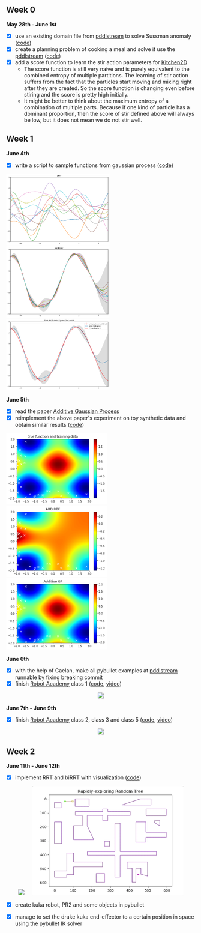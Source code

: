 ## Week 0
__May 28th - June 1st__ 
- [X] use an existing domain file from [pddlstream](https://github.com/caelan/pddlstream) to solve Sussman anomaly ([code](https://github.com/jingxixu/lis-work/tree/master/pddl_examples/sussman_anomaly))
- [X] create a planning problem of cooking a meal and solve it use the [pddlstream](https://github.com/caelan/pddlstream) ([code](https://github.com/jingxixu/lis-work/tree/master/pddl_examples/cook_meal))
- [X] add a score function to learn the stir action parameters for [Kitchen2D](https://github.com/JingxiXu/Kitchen2D)
  - The score function is still very naive and is purely equivalent to the combined entropy of multiple partitions. The learning of stir action suffers 
  from the fact that the particles start moving and mixing right after they are created. So the score function is changing even before stiring 
  and the score is pretty high initially.
  - It might be better to think about the maximum entropy of a combination of multiple parts. Because if one kind of particle has a dominant 
  proportion, then the score of stir defined above will always be low, but it does not mean we do not stir well.

## Week 1
__June 4th__
- [X] write a script to sample functions from gaussian process ([code](https://github.com/jingxixu/lis-work/tree/master/gaussian_process))

<img src="https://github.com/jingxixu/lis-work/blob/master/gaussian_process/imgs/prior.png" height="190"> &emsp;
<img src="https://github.com/jingxixu/lis-work/blob/master/gaussian_process/imgs/posterior.png" height="190"> &emsp;
<img src="https://github.com/jingxixu/lis-work/blob/master/gaussian_process/imgs/true_func.png" height="190"> &emsp;

__June 5th__
- [X] read the paper [Additive Gaussian Process](https://arxiv.org/abs/1112.4394)
- [X] reimplement the above paper's experiment on toy synthetic data and obtain similar results ([code](https://github.com/jingxixu/lis-work/blob/master/additive-gps/sythetic_demo.ipynb))

<img src="https://github.com/jingxixu/lis-work/blob/master/imgs/true.png" height="190"> &emsp;
<img src="https://github.com/jingxixu/lis-work/blob/master/imgs/ard_rbf.png" height="190"> &emsp;
<img src="https://github.com/jingxixu/lis-work/blob/master/imgs/additive_gp_sythetic.png" height="190"> &emsp;

__June 6th__
- [X] with the help of Caelan, make all pybullet examples at [pddlstream](https://github.com/caelan/pddlstream) runnable by fixing breaking commit
- [X] finish [Robot Academy](https://github.com/Learning-and-Intelligent-Systems/lis_pr2_pkg/wiki/Robot-Academy) class 1 ([code](https://github.com/jingxixu/lis-work/blob/master/robot_accademy), [video](https://youtu.be/N1F5F4eFNtI))

<a href="https://youtu.be/N1F5F4eFNtI">
<p align="center">
  <img src="https://img.youtube.com/vi/N1F5F4eFNtI/0.jpg" height="350">
</p>
</a>

__June 7th - June 9th__
- [X] finish [Robot Academy](https://github.com/Learning-and-Intelligent-Systems/lis_pr2_pkg/wiki/Robot-Academy) class 2, class 3 and class 5 ([code](https://github.com/jingxixu/lis-work/blob/master/robot_accademy), [video](https://youtu.be/5Gty81elUDA))

<a href="https://youtu.be/5Gty81elUDA">
<p align="center">
  <img src="https://img.youtube.com/vi/5Gty81elUDA/0.jpg" height="350">
</p>
</a>

## Week 2
__June 11th - June 12th__
- [X] implement RRT and biRRT with visualization ([code](https://github.com/jingxixu/lis-work/tree/master/biRRT))

<p align="center">
  <img src="https://github.com/jingxixu/lis-work/blob/master/biRRT/imgs/rrt.gif", height="290"> &emsp;
  <img src="https://github.com/jingxixu/lis-work/blob/master/biRRT/imgs/birrt.gif", height="290">
</p>

- [X] create kuka robot, PR2 and some objects in pybullet
- [X] manage to set the drake kuka end-effector to a certain position in space using the pybullet IK solver


